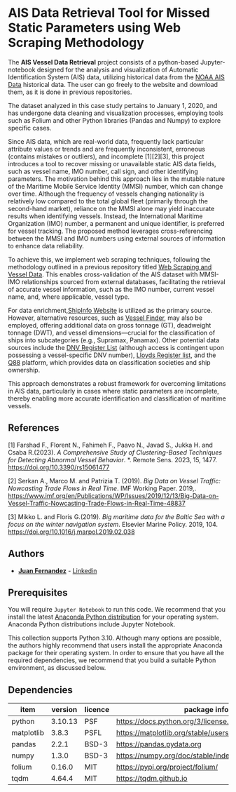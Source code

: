 # AIS Data Retrieval Tool for Missed Static Parameters using Web Scraping Methodology

The **AIS Vessel Data Retrieval** project consists of a python-based Jupyter-notebook designed for the analysis and visualization of Automatic Identification System (AIS) data, utilizing historical data from the [NOAA AIS Data](https://coast.noaa.gov/htdata/CMSP/AISDataHandler/2020/index.html) historical data. The user can go freely to the website and download them, as it is done in previous repositories. 

The dataset analyzed in this case study pertains to January 1, 2020, and has undergone data cleaning and visualization processes, employing tools such as Folium and other Python libraries (Pandas and Numpy) to explore specific cases.

Since AIS data, which are real-world data, frequently lack particular attribute values or trends and are frequently inconsistent, erroneous (contains mistakes or outliers), and incomplete [1][2][3], this project introduces a tool to recover missing or unavailable static AIS data fields, such as vessel name, IMO number, call sign, and other identifying parameters. The motivation behind this approach lies in the mutable nature of the Maritime Mobile Service Identity (MMSI) number, which can change over time. Although the frequency of vessels changing nationality is relatively low compared to the total global fleet (primarily through the second-hand market), reliance on the MMSI alone may yield inaccurate results when identifying vessels. Instead, the International Maritime Organization (IMO) number, a permanent and unique identifier, is preferred for vessel tracking. The proposed method leverages cross-referencing between the MMSI and IMO numbers using external sources of information to enhance data reliability.


To achieve this, we implement web scraping techniques, following the methodology outlined in a previous repository titled [Web Scraping and Vessel Data](https://github.com/SeaGraphData/Web-Scraping-ShipInfo).  This enables cross-validation of the AIS dataset with MMSI-IMO relationships sourced from external databases, facilitating the retrieval of accurate vessel information, such as the IMO number, current vessel name, and, where applicable, vessel type.

For data enrichment,[ShipInfo Website](https://shipinfo.net) is utilized as the primary source. However, alternative resources, such as [Vessel Finder](https://www.vesselfinder.com/vessels), may also be employed, offering additional data on gross tonnage (GT), deadweight tonnage (DWT), and vessel dimensions—crucial for the classification of ships into subcategories (e.g., Supramax, Panamax). Other potential data sources include the  [DNV Register List](https://vesselregister.dnv.com/vesselregister) (although access is contingent upon possessing a vessel-specific DNV number), [Lloyds Register list](https://www.lr.org/en/about-us/who-we-are/lr-ships-in-class/), and the [Q88](https://www.q88.com/ViewShip.aspx?imo=9796975) platform, which provides data on classification societies and ship ownership.

This approach demonstrates a robust framework for overcoming limitations in AIS data, particularly in cases where static parameters are incomplete, thereby enabling more accurate identification and classification of maritime vessels.

## References

[1] Farshad F., Florent N., Fahimeh F., Paavo N., Javad S., Jukka H. and Csaba R.(2023). *A Comprehensive Study of Clustering-Based Techniques for Detecting Abnormal Vessel Behavior*. *. Remote Sens. 2023, 15, 1477. https://doi.org/10.3390/rs15061477

[2] Serkan A., Marco M. and Patrizia T. (2019). *Big Data on Vessel Traffic: Nowcasting Trade Flows in Real Time*. 
IMF Working Paper. 2019,. https://www.imf.org/en/Publications/WP/Issues/2019/12/13/Big-Data-on-Vessel-Traffic-Nowcasting-Trade-Flows-in-Real-Time-48837

[3] Mikko L. and Floris G.(2019). *Big maritime data for the Baltic Sea with a focus on the winter navigation system*. 
Elsevier Marine Policy. 2019, 104. https://doi.org/10.1016/j.marpol.2019.02.038


## Authors

* [**Juan Fernandez**](mailto://juan.fernandez.sea@gmail.com) - [Linkedin](https://www.linkedin.com/in/juan-fernandez-martinez/)



## Prerequisites

You will require `Jupyter Notebook` to run this code. We recommend that you install 
the latest [Anaconda Python distribution](https://www.anaconda.com/) for your 
operating system. Anaconda Python distributions include Jupyter Notebook.


This collection supports Python 3.10. Although many options are possible, the 
authors highly recommend that users install the appropriate Anaconda package 
for their operating system. In order to ensure that you have all the required 
dependencies, we recommend that you build a suitable Python environment, as 
discussed below.


## Dependencies

|item|version|licence|package info|
|---|---|---|---|
|python|3.10.13|PSF|https://docs.python.org/3/license.html|
|matplotlib|3.8.3|PSFL|https://matplotlib.org/stable/users/project/license.html|
|pandas|2.2.1|BSD-3|https://pandas.pydata.org|
|numpy|1.3.0|BSD-3|https://numpy.org/doc/stable/index.html|
|folium|0.16.0|MIT|https://pypi.org/project/folium/|
|tqdm|4.64.4|MIT|https://tqdm.github.io|





